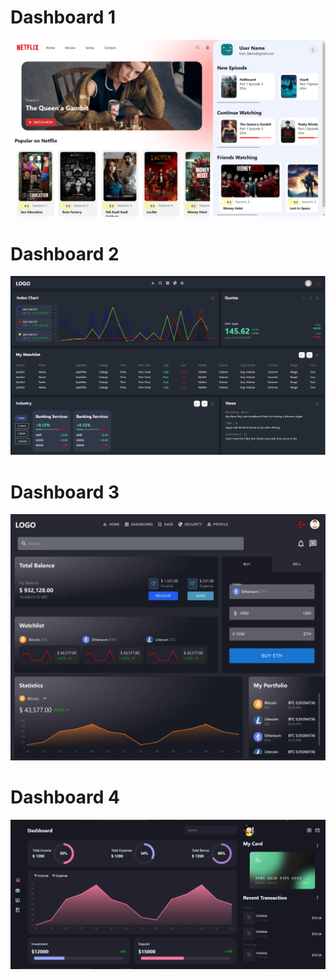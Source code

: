 # Dashboard 1

<img src="/screenshorts/Screenshot(663).png"/>

# Dashboard 2

<img src="/screenshorts/Screenshot(684).png"/>

# Dashboard 3

<img src="/screenshorts/Screenshot(686).jpg"/>

# Dashboard 4

<img src="/screenshorts/dashboard.png"/>
